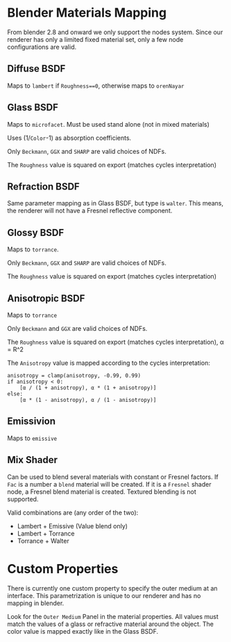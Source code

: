 Blender Materials Mapping
=

From blender 2.8 and onward we only support the nodes system. Since our renderer has only a limited fixed material set, only a few node configurations are valid.

Diffuse BSDF
-

Maps to `lambert` if `Roughness==0`, otherwise maps to `orenNayar`

Glass BSDF
-

Maps to `microfacet`.
Must be used stand alone (not in mixed materials)

Uses (1/`Color`-1) as absorption coefficients.

Only `Beckmann`, `GGX` and `SHARP` are valid choices of NDFs.

The `Roughness` value is squared on export (matches cycles interpretation)

Refraction BSDF
-

Same parameter mapping as in Glass BSDF, but type is `walter`. This means, the renderer will not have a Fresnel reflective component.

Glossy BSDF
-

Maps to `torrance`.

Only `Beckmann`, `GGX` and `SHARP` are valid choices of NDFs.

The `Roughness` value is squared on export (matches cycles interpretation)

Anisotropic BSDF
-

Maps to `torrance`

Only `Beckmann` and `GGX` are valid choices of NDFs.

The `Roughness` value is squared on export (matches cycles interpretation), α = R^2

The `Anisotropy` value is mapped according to the cycles interpretation:

    anisotropy = clamp(anisotropy, -0.99, 0.99)
    if anisotropy < 0:
        [α / (1 + anisotropy), α * (1 + anisotropy)]
    else:
        [α * (1 - anisotropy), α / (1 - anisotropy)]

Emissivion
-

Maps to `emissive`

Mix Shader
-
Can be used to blend several materials with constant or Fresnel factors. If `Fac` is a number a `blend` material will be created. If it is a `Fresnel` shader node, a Fresnel blend material is created. Textured blending is not supported.

Valid combinations are (any order of the two):

* Lambert + Emissive (Value blend only)
* Lambert + Torrance
* Torrance + Walter

Custom Properties
=

There is currently one custom property to specify the outer medium at an interface. This parametrization is unique to our renderer and has no mapping in blender.

Look for the `Outer Medium` Panel in the material properties.
All values must match the values of a glass or refractive material around the object.
The color value is mapped exactly like in the Glass BSDF.
